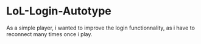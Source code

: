 # LoL-Login-Autotype
As a simple player, i wanted to improve the login functionnality, as i have to reconnect many times once i play.
